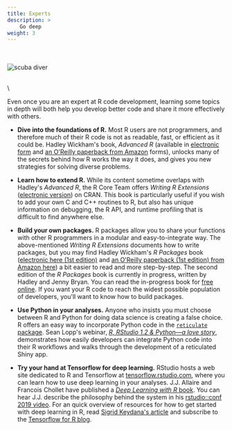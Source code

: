 ```yaml
---
title: Experts
description: >
    Go deep
weight: 3
---
```



\
\
<img src="/images/scuba.jpg" alt="scuba diver">

\
\


Even once you are an expert at R code development, learning some topics in depth will both help you develop better code and share it more effectively with others.

- __Dive into the foundations of R.__ Most R users are not programmers, and therefore much of their R code is not as readable, fast, or efficient as it could be. Hadley Wickham's book, *Advanced R* (available in [electronic form](https://adv-r.hadley.nz/) and [an O'Reilly paperback from Amazon](http://amzn.com/1466586966?tag=devtools-20) forms), unlocks many of the secrets behind how R works the way it does, and gives you new strategies for solving diverse problems.

- __Learn how to extend R.__ While its content sometime overlaps with Hadley's *Advanced R*, the R Core Team offers *Writing R Extensions* ([electronic version](https://cran.r-project.org/doc/manuals/r-release/R-exts.html)) on CRAN. This book is particularly useful if you wish to add your own C and C++ routines to R, but also has unique information on debugging, the R API, and runtime profiling that is difficult to find anywhere else.

- __Build your own packages.__ R packages allow you to share your functions with other R programmers in a modular and easy-to-integrate way. The above-mentioned *Writing R Extensions* documents how to write packages, but you may find Hadley Wickham's *R Packages* book ([electronic here (1st edition)](http://r-pkgs.had.co.nz/) and [an O'Reilly paperback (1st edition) from Amazon here](https://www.amazon.com/dp/1491910593/ref=cm_sw_su_dp?tag=r-pkgs-20)) a bit easier to read and more step-by-step. The second edition of the *R Packages* book is currently in progress, written by Hadley and Jenny Bryan. You can read the in-progress book for [free online](https://r-pkgs.org/). If you want your R code to reach the widest possible population of developers, you'll want to know how to build packages.

- __Use Python in your analyses.__ Anyone who insists you must choose between R and Python for doing data science is creating a false choice. R offers an easy way to incorporate Python code in the [`reticulate` package](https://rstudio.github.io/reticulate). Sean Lopp's webinar, [*R, RStudio 1.2 & Python—a love story*](https://resources.rstudio.com/webinars/r-rstudio-1-2-amp-python-a-love-story-sean-lopp), demonstrates how easily developers can integrate Python code into their R workflows and walks through the development of a reticulated Shiny app.

- __Try your hand at Tensorflow for deep learning.__ RStudio hosts a web site dedicated to R and Tensorflow at [tensorflow.rstudio.com](https://tensorflow.rstudio.com), where you can learn how to use deep learning in your analyses. 
J.J. Allaire and Francois Chollet have published a [*Deep Learning with R* book](https://www.amazon.com/Deep-Learning-R-Francois-Chollet/dp/161729554X). You can hear J.J. describe the philosophy behind the system in his [rstudio::conf 2019 video](https://www.rstudio.com/resources/videos/machine-learning-with-tensorflow-and-r/). For an quick overview of  resources for how to get started with deep learning in R, read [Sigrid Keydana's article](https://blog.rstudio.com/2018/09/12/getting-started-with-deep-learning-in-r/) and subscribe to the [Tensorflow for R blog](https://blogs.rstudio.com/tensorflow/).
